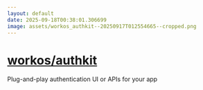 ```yaml
---
layout: default
date: 2025-09-18T00:38:01.306699
image: assets/workos_authkit--20250917T012554665--cropped.png
---
```


# [workos/authkit](https://github.com/workos/authkit)

Plug-and-play authentication UI or APIs for your app

